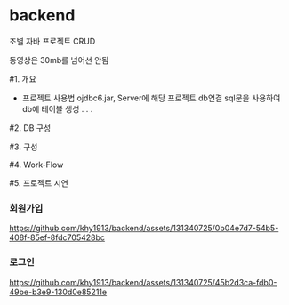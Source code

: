 # backend

조별 자바 프로젝트 CRUD

동영상은 30mb를 넘어선 안됨

#1. 개요
  - 프로젝트 사용법
     ojdbc6.jar, Server에 해당 프로젝트 db연결
    sql문을 사용하여 db에 테이블 생성
    .
    .
    .

#2. DB 구성

#3. 구성

#4. Work-Flow

#5. 프로젝트 시연


<h3>회원가입</h3>



https://github.com/khy1913/backend/assets/131340725/0b04e7d7-54b5-408f-85ef-8fdc705428bc


<h3>로그인</h3>


https://github.com/khy1913/backend/assets/131340725/45b2d3ca-fdb0-49be-b3e9-130d0e85211e
